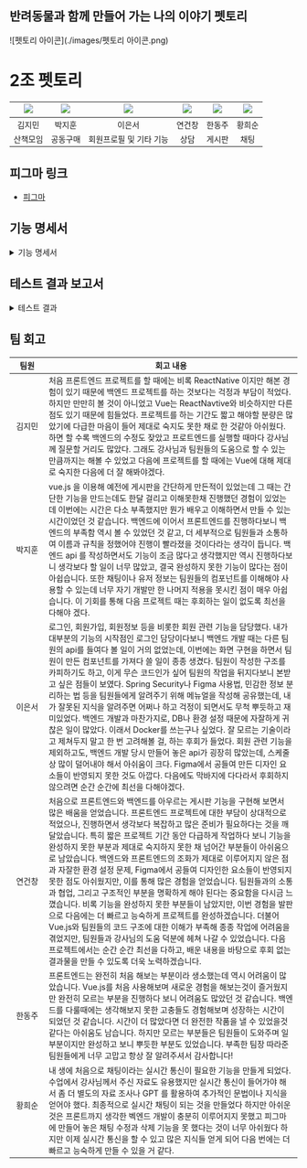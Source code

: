 ## 반려동물과 함께 만들어 가는 나의 이야기 펫토리

![펫토리 아이콘](./images/펫토리 아이콘.png)

# 2조 펫토리

| [![](https://avatars.githubusercontent.com/u/103301589?v=4)](https://github.com/kimjm9911) | [![](https://avatars.githubusercontent.com/u/87793524?v=4)](https://github.com/dispear) | [![](https://avatars.githubusercontent.com/u/174981455?v=4)](https://github.com/eunseo-76) | [![](https://avatars.githubusercontent.com/u/158060587?v=4)](https://github.com/ygc1994) | [![](https://avatars.githubusercontent.com/u/132972216?v=4)](https://github.com/HanDJ00) | [![](https://avatars.githubusercontent.com/u/83564484?v=4)](https://github.com/aosskfdlrla)|
|:---:|:---:|:---:|:---:|:---:|:---:|
| 김지민 | 박지훈 | 이은서 | 연건창 | 한동주 | 황희순
|산책모임|공동구매|회원프로필 및 기타 기능|상담|게시판|채팅|





## 피그마 링크


-
    [피그마](https://www.figma.com/design/xHsWy8FOgeCmCMxA1W3EFK/Pettory?node-id=258-16373&node-type=frame&t=kA2v01Ccj4yhCz7Y-0)
    

  
## 기능 명세서
<details>
  <summary>기능 명세서</summary>
  <div markdown="1">

### 채팅

 <details>
   <summary>채팅</summary>
   <div markdown="2">

- 채팅
    
    ## 채팅 조회 기능
    
    - 입력 된 채팅을 조회할 수 있다.
    
    ![채팅 조회 기능](./images/이미지/채팅/채팅%201.png)
    
    ## 채팅 입력 기능
    
    - 채팅을 입력한 후 입력된 채팅을 조회할 수 있다.
    
    ![채팅 입력 기능](./images/이미지/채팅/채팅%202.png)
    
    
    </div>
    </details>   

### 유저

 <details>
   <summary>유저</summary>
   <div markdown="2">

- 유저
    
    ## 유저 로그인
    
    - 로그인 할 수 있는 화면이다.
    
    ![유저 로그인](./images/이미지/유저/user_login_1.png)
    ![유저 로그인](./images/이미지/유저/user_login_2.png)
    
    ## 유저 회원가입
    
    - 회원가입을 할 수 있는 화면이다.
    
    ![유저 회원가입](./images/이미지/유저/user_register_1.png)
    ![유저 회원가입](./images/이미지/유저/user_register_2.png)

    ## 유저 회원가입 인증
    
    - 회원가입시 인증을 할 수 있는 화면이다.
    
    ![유저 회원가입 인증](./images/이미지/유저/user_verify_1.png)
    ![유저 회원가입 인증](./images/이미지/유저/user_verify_2.png)

    ## 유저 정보 조회
    
    - 유저 프로필을 조회할 수 있는 화면이다.
    
    ![유저 프로필](./images/이미지/유저/user_info_1.png)

    ## 비밀번호 찾기
    
    - 비밀번호를 찾을 수 있는 화면이다.
    
    ![비밀번호 찾기](./images/이미지/유저//user_findpw_1.png)

    ## 비밀번호 변경
    
    - 비밀번호를 변경할 수 있는 화면이다.
    
    ![비밀번호 변경](./images/이미지/유저/user_changepw_1.png)

    ## 헤더
    
    - 사이트의 헤더 화면이다.
    
    ![헤더](./images/이미지/유저/user_header_1.png)

    ## 사이드 바
    
    - 사이트의 사이드 바이다.
    
    ![사이드 바](./images/이미지/유저/user_sidemenu_1.png)
    
    
    </div>
    </details>   



### 게시판

 <details>
   <summary>게시판</summary>
   <div markdown="2">

- 게시판
    
    ## 게시글 조회
    
    - 게시글 내용을 조회할 수 있는 화면이다.
    
    ![게시글 조회](./images/이미지/게시판/게시글%20조회.PNG)
    
    ## 게시글 댓글
    
    - 게시글 댓글을 조회할 수 있는 화면이다.
    
    ![게시글 댓글](./images/이미지/게시판/게시글%20댓글.PNG)

    ## 게시글 작성
    
    - 게시글을 작성할 수 있는 화면이다.
    
    ![게시글 작성](./images/이미지/게시판/게시글%20작성.PNG)
    

    ## 카테고리 메인
    
    - 카테고리 목록을 조회,수정,삭제,생성 할 수 있는 화면이다.
    
    ![카테고리 메인](./images/이미지/게시판/카테고리%20메인.PNG)
    
    </div>
    </details>   




### 공동구매

 <details>
   <summary>공동구매</summary>
   <div markdown="2">

- 공동구매
    
    ## 모임방 목록
    
    - 모임방 목록을 확인할 수 있는 화면이다.
    
    ![모임방 목록](./images/이미지/공동구매/모임방%20목록%20화면.png)
    
    ## 모임방 화면
    
    - 모임방 세부 내용을 확인할 수 있는 화면이다.
    
    ![모임방 화면](./images/이미지/공동구매/모임방%20화면.png)

    ## 모임방 생성
    
    - 모임방을 생성할 수 있는 화면이다.
    
    ![모임방 생성](./images/이미지/공동구매/모임방%20생성.png)
    

    ## 모임방 수정 
    
    - 모임방을 수정 할 수 있는 화면이다.
    
    ![모임방 수정](./images/이미지/공동구매/공동구매%20참가%20화면.png)

    ## 공동구매 참가
    
    - 공동구매에 참가할 수 있는 화면이다.
    
    ![공동구매 참가](./images/이미지/공동구매/공동구매%20참가%20화면.png)


    
    </div>
    </details>   

### 산책모임

 <details>
   <summary>산책모임</summary>
   <div markdown="2">

- 산책모임
    
    ## 산책 모임 목록
    
    - 산책 모임 목록을 확인할 수 있는 화면이다.
    
    ![산책 모임 목록](./images/이미지/산책모임/산책%20모임%20목록.png)
    
    ## 산책 모임 생성
    
    - 산책 모임을 생성할 수 있는 화면이다.
    
    ![산책 모임 생성](./images/이미지/산책모임/산책%20모임%20생성.png)
 
    </div>
    </details>   



### 상담

 <details>
   <summary>상담</summary>
   <div markdown="2">

- 상담
    
    ## 상담 목록
    
    - 상담 목록을 확인할 수 있는 화면이다.
    
    ![상담 목록](./images/이미지/상담/상담_목록_1.png)
    ![상담 목록](./images/이미지/상담/상담_목록_2.png)
    ![상담 목록](./images/이미지/상담/상담_목록_3.png)
    
    ## 상담 상세 조회
    
    - 상담 내용을 상세 조회 할 수 있는 화면이다.
    
    ![상담 상세 조회](./images/이미지/상담/상담_상세%20조회_1.png)

     ## 상담 검색
    
    - 상담 제목을 검색할 수 있는 화면이다.
    
    ![상담 검색](./images/이미지/상담/상담_검색_1.png)

     ## 상담 답변 작성
    
    - 상담 답변을 작성할 수 있는 화면이다.
    
    ![상담 답변 작성](./images/이미지/상담/상담_답변%20작성_1.png)
    ![상담 답변 작성](./images/이미지/상담/상담_답변%20작성_2.png)

     ## 상담 재답변 작성
    
    - 상담 재답변을 작성할 수 있는 화면이다.
    
    ![상담 재답변 작성](./images/이미지/상담/상담_재답변%20작성_1.png)

     ## 상담 카테고리
    
    - 상담 카테고리를 조회할 수 있는 화면이다.
    
    ![상담 카테고리](./images/이미지/상담/상담_카테고리_1.png)

     ## 상담 질문 작성

    - 상담 질문을 작성할 수 있는 화면이다.
    
    ![상담 질문 작성](./images/이미지/상담/상담_질문%20작성_1.png)

     ## 상담 질문 수정
    
    - 상담 질문을 수정할 수 있는 화면이다.
    
    ![상담 질문 수정](./images/이미지/상담/상담_질문%20수정_1.png)

     ## 상담 질문 삭제
    
    - 상담 질문을 수정할 수 있는 화면이다.
    
    ![상담 질문 삭제](./images/이미지/상담/상담_질문%20삭제_1.png)
 
    </div>
    </details>   


</div>
</details> 

## 테스트 결과 보고서
<details>
  <summary>테스트 결과</summary>
  <div markdown="1">



### 채팅

 <details>
   <summary>채팅</summary>
   <div markdown="2">

- 채팅
    
    ## 채팅 방 생성 기능
    
    - 채팅 방 생성에 관한 기능을 영상으로 설명 첨부하였음
  - -
    [채팅 설명 영상](https://www.youtube.com/watch?v=ltngrBQs1Bk)
    https://www.youtube.com/watch?v=ltngrBQs1Bk


    </div>
    </details>   
    

### 게시판

 <details>
   <summary>게시판</summary>
   <div markdown="2">

- 게시판
    
    ## 게시글 홈
    
    ![게시글 홈](./images/gif/게시판/1.게시판%20홈.gif)

    ## 게시글 조회
    
    ![게시글 조회](./images/gif/게시판/2.게시글%20조회.gif)

    ## 게시글 생성
    
    ![게시글 생성](./images/gif/게시판/3.게시글%20생성.gif)

    ## 카테고리 조회
    
    ![카테고리 조회](./images/gif/게시판/4.카테고리%20조회.gif)

    ## 카테고리 생성
    
    ![카테고리 생성](./images/gif/게시판/5.카테고리%20생성.gif)

    ## 카테고리 수정
    
    ![카테고리 수정](./images/gif/게시판/6.카테고리%20수정.gif)

    ## 카테고리 삭제
    
    ![카테고리 삭제](./images/gif/게시판/7.카테고리%20삭제.gif)
 
     </div>
    </details>   
    
### 상담

 <details>
   <summary>게시판</summary>
   <div markdown="2">

- 상담

    ## 상담 목록 조회
    
    ![상담 목록 조회](./images/gif/상담/상담%20목록%20조회.gif)

    ## 상담 상세 조회
    
    ![상담 상세 조회](./images/gif/상담/상담%20상세%20조회.gif)

    ## 상담 작성
    
    ![상담 작성](./images/gif/상담/상담%20작성.gif)

    
    </div>
    </details>   
    

### 공동구매

 <details>
   <summary>게시판</summary>
   <div markdown="2">

- 공동구매

    ## 로그인 후 목록 입장
    
    ![로그인 후 목록 입장](./images/gif/공동구매/1.%20로그인%20후%20목록%20입장.gif)

    ## 즐겨찾기 체크 및 모음 목록 전환
    
    ![즐겨찾기 체크 및 모음 목록 전환](./images/gif/공동구매/2.%20즐겨찾기%20체크%20및%20모임%20목록%20전환.gif)

    ## 공동구매 모임방 참가
    
    ![공동구매 모임방 참가](./images/gif/공동구매/3.%20공동구매%20모임방%20참가.gif)

    ## 참가자 목록 조회
    
    ![참가자 목록 조회](./images/gif/공동구매/4.%20참가자%20목록%20조회.gif)

    ## 공동구매 참가
    
    ![공동구매 참가](./images/gif/공동구매/5.%20공동구매%20참가.gif)

    ## 공동구매 참가 취소
    
    ![공동구매 참가 취소](./images/gif/공동구매/6.%20공동구매%20참가%20취소.gif)

    ## 공동구매 모임방 나가기
    
    ![공동구매 모임방 나가기](./images/gif/공동구매/7.%20공동구매%20모임방%20나가기.gif)

    ## 공동구매 모임방 검색
    
    ![공동구매 모임방 검색](./images/gif/공동구매/공동구매%20모임방%20검색.gif)

    ## 공동구매 모임방 자동 마감
    
    ![공동구매 모임방 자동 마감](./images/gif/공동구매/공동구매%20모임방%20자동%20마감.gif)

    ## 모임방 강퇴
    
    ![모임방 강퇴](./images/gif/공동구매/모임방%20강퇴.gif)

    ## 모임방 생성
    
    ![모임방 생성](./images/gif/공동구매/모임방%20생성.gif)

    ## 모임방 수정
    
    ![모임방 수정](./images/gif/공동구매/모임방%20수정.gif)

    ## 현재 참여한 모임방 바로참가
    
    ![현재 참여한 모임방 바로참가](./images/gif/공동구매/현재%20참여한%20모임방%20바로참가.gif)

    ## 회원 정보보기
    
    ![회원 정보보기](./images/gif/공동구매/회원%20정보보기.gif)

    </div>
    </details> 

### 산책모임

 <details>
   <summary>산책모임</summary>
   <div markdown="2">

- 산책모임

    ## 산책모임 이동
    
    ![산책모임 이동](./images/gif/산책모임/산책모임_이동_1.gif)

    ## 산책모임 검색
    
    ![산책모임 검색](./images/gif/산책모임/산책모임_산책모임검색_2.gif)

    ## 산책모임 생성
    
    ![산책모임 생성](./images/gif/산책모임/산책모임_산책모임생성_3.gif)

    ## 산책모임 신청
    
    ![산책모임 신청](./images/gif/산책모임/산책모임_산책모임신청_4.gif)

    ## 산책모임 수정
    
    ![산책모임 수정](./images/gif/산책모임/산책모임_산책모임수정_5.gif)

    ## 산책모임 삭제
    
    ![산책모임 삭제](./images/gif/산책모임/산책모임_산책모임삭제_6.gif)

    ## 가입한 산책모임 조회
    
    ![가입한 산책모임 조회](./images/gif/산책모임/산책모임_가입한산책모임조회및산책기록조회_7.gif)

    ## 산책기록 생성
    
    ![산책기록 생성](./images/gif/산책모임/산책모임_산책기록생성_8.gif)

    ## 신청자 조회
    
    ![신청자 조회](./images/gif/산책모임/산책모임_신청자보기_9.gif)

    ## 탈퇴
    
    ![탈퇴](./images/gif/산책모임/산책모임_탈퇴하기_10.gif)

  
    </div>
    </details> 


### 유저

 <details>
   <summary>유저</summary>
   <div markdown="2">

- 유저

    ## 로그인
    
    ![로그인](./images/gif/유저/user_login_1.gif)

    ## 회원가입
    
    ![회원가입](./images/gif/유저/user_register_1.gif)

    ## 회원가입 인증
    
    ![회원가입 인증](./images/gif/유저/user_verify_1.gif)

    ## 회원가입 성공
    
    ![회원가입 성공](./images/gif/유저/user_success_1.gif)

    ## 유저 프로필 조회
    
    ![유저 프로필 조회](./images/gif/유저/user_info_1.gif)


    ## 비밀번호 찾기
    
    ![비밀번호 찾기](./images/gif/유저/user_findpw_1.gif)


    ## 비밀번호 변경
    
    ![ 비밀번호 변경](./images/gif/유저/user_changepw_1.gif)
    

    </div>
    </details> 

  </div>
</details> 

## 팀 회고

|   팀원   | 회고 내용 |
|:---:|-----------|
| 김지민 | 처음 프론트엔드 프로젝트를 할 때에는 비록 ReactNative 이지만 해본 경험이 있기 때문에 백엔드 프로젝트를 하는 것보다는 걱정과 부담이 적었다. 하지만 만만히 볼 것이 아니었고 Vue는 ReactNavtive와 비슷하지만 다른 점도 있기 때문에 힘들었다. 프로젝트를 하는 기간도 짧고 해야할 분량은 많았기에 다급한 마음이 들어 제대로 숙지도 못한 채로 한 것같아 아쉬웠다. 하면 할 수록 백엔드의 수정도 잦았고 프로트엔드를 실행할 때마다 강사님께 질문할 거리도 많았다. 그래도 강사님과 팀원들의 도움으로 할 수 있는 만큼까지는 해볼 수 있었고 다음에 프로젝트를 할 때에는 Vue에 대해 제대로 숙지한 다음에 더 잘 해봐야겠다. |
| 박지훈 | vue.js 을 이용해 예전에 게시판을 간단하게 만든적이 있었는데 그 때는 간단한 기능을 만드는데도 한달 걸리고 이해못한채 진행했던 경험이 있었는데 이번에는 시간은 다소 부족했지만 뭔가 배우고 이해하면서 만들 수 있는 시간이었던 것 같습니다. 백엔드에 이어서 프론트엔드를 진행하다보니 백엔드의 부족함 역시 볼 수 있었던 것 같고, 더 세부적으로 팀원들과 소통하여 이름과 규칙을 정했어야 진행이 빨라졌을 것이다라는 생각이 듭니다. 백엔드 api 를 작성하면서도 기능이 조금 많다고 생각했지만 역시 진행하다보니 생각보다 할 일이 너무 많았고, 결국 완성하지 못한 기능이 많다는 점이 아쉽습니다. 또한 채팅이나 유저 정보는 팀원들의 컴포넌트를 이해해야 사용할 수 있는데 너무 자기 개발만 한 나머지 적용을 못시킨 점이 매우 아쉽습니다. 이 기회를 통해 다음 프로젝트 때는 후회하는 일이 없도록 최선을 다해야 겠다. |
| 이은서 | 로그인, 회원가입, 회원정보 등을 비롯한 회원 관련 기능을 담당했다. 내가 대부분의 기능의 시작점인 로그인 담당이다보니 백엔드 개발 때는 다른 팀원의 api를 들여다 볼 일이 거의 없었는데, 이번에는 화면 구현을 하면서 팀원이 만든 컴포넌트를 가져다 쓸 일이 종종 생겼다. 팀원이 작성한 구조를 카피하기도 하고, 이게 무슨 코드인가 싶어 팀원의 작업을 뒤지다보니 본받고 싶은 점들이 보였다. Spring Security나 Figma 사용법, 민감한 정보 분리하는 법 등을 팀원들에게 알려주기 위해 메뉴얼을 작성해 공유했는데, 내가 잘못된 지식을 알려주면 어쩌나 하고 걱정이 되면서도 무척 뿌듯하고 재미있었다. 백엔드 개발과 마찬가지로, DB나 환경 설정 때문에 자잘하게 귀찮은 일이 많았다. 이래서 Docker를 쓰는구나 싶었다. 잘 모르는 기술이라고 제쳐두지 말고 한 번 고려해볼 걸, 하는 후회가 들었다. 회원 관련 기능을 제외하고도, 백엔드 개발 당시 만들어 놓은 api가 굉장히 많았는데, 스케줄 상 많이 덜어내야 해서 아쉬움이 크다. Figma에서 공들여 만든 디자인 요소들이 반영되지 못한 것도 아깝다. 다음에도 막바지에 다다라서 후회하지 않으려면 순간 순간에 최선을 다해야겠다. |
| 연건창 | 처음으로 프론트엔드와 백엔드를 아우르는 게시판 기능을 구현해 보면서 많은 배움을 얻었습니다. 프론트엔드 프로젝트에 대한 부담이 상대적으로 적었으나, 진행하면서 생각보다 복잡하고 많은 준비가 필요하다는 것을 깨달았습니다. 특히 짧은 프로젝트 기간 동안 다급하게 작업하다 보니 기능을 완성하지 못한 부분과 제대로 숙지하지 못한 채 넘어간 부분들이 아쉬움으로 남았습니다. 백엔드와 프론트엔드의 조화가 제대로 이루어지지 않은 점과 자잘한 환경 설정 문제, Figma에서 공들여 디자인한 요소들이 반영되지 못한 점도 아쉬웠지만, 이를 통해 많은 경험을 얻었습니다. 팀원들과의 소통과 협업, 그리고 구조적인 부분을 명확하게 해야 된다는 중요함을 다시금 느꼈습니다. 비록 기능을 완성하지 못한 부분들이 남았지만, 이번 경험을 발판으로 다음에는 더 빠르고 능숙하게 프로젝트를 완성하겠습니다. 더불어 Vue.js와 팀원들의 코드 구조에 대한 이해가 부족해 종종 작업에 어려움을 겪었지만, 팀원들과 강사님의 도움 덕분에 헤쳐 나갈 수 있었습니다. 다음 프로젝트에서는 순간 순간 최선을 다하고, 배운 내용을 바탕으로 후회 없는 결과물을 만들 수 있도록 더욱 노력하겠습니다. |
| 한동주 | 프론트엔드는 완전히 처음 해보는 부분이라 생소했는데 역시 어려움이 많았습니다. Vue.js를 처음 사용해보며 새로운 경험을 해보는것이 즐거웠지만 완전히 모르는 부분을 진행하다 보니 어려움도 많았던 것 같습니다. 백엔드를 다룰때에는 생각해보지 못한 고충들도 경험해보며 성장하는 시간이 되었던 것 같습니다. 시간이 더 많았다면 더 완전한 작품을 낼 수 있었을것 같다는 아쉬움도 남습니다. 하지만 모르는 부분들은 팀원들이 도와주며 일부분이지만 완성하고 보니 뿌듯한 부분도 있었습니다. 부족한 팀장 따라준 팀원들에게 너무 고맙고 항상 잘 알려주셔서 감사합니다!  |
| 황희순 &nbsp;&nbsp;&nbsp;&nbsp;&nbsp;&nbsp;&nbsp;&nbsp;&nbsp;&nbsp;&nbsp;&nbsp; | 내 생에 처음으로 채팅이라는 실시간 통신이 필요한 기능을 만들게 되었다. 수업에서 강사님께서 주신 자료도 유용했지만 실시간 통신이 들어가야 해서 좀 더 별도의 자료 조사나 GPT 를 활용하여 추가적인 문법이나 지식을 얻어야 했다. 최종적으로 실시간 채팅이 되는 것을 만들었다 하지만 아쉬운 것은 프론트까지 생각한 벡엔드 개발이 충분히 이루어지지 못했고 피그마에 만들어 놓은 채팅 수정과 삭제 기능을 못 했다는 것이 너무 아쉬웠다 하지만 이제 실시간 통신을 할 수 있고 많은 지식들 얻게 되어 다음 번에는 더 빠르고 능숙하게 만들 수 있을 거 같다. |

